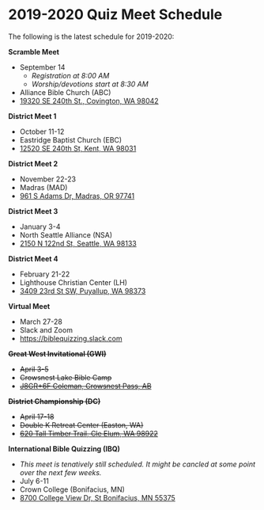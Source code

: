 # 2019-2020 Quiz Meet Schedule

The following is the latest schedule for 2019-2020:

**Scramble Meet**

- September 14
    - *Registration at 8:00 AM*
    - *Worship/devotions start at 8:30 AM*
- Alliance Bible Church (ABC)
- <a href="https://www.google.com/maps/place/19320+SE+240th+St,+Covington,+WA+98042">19320 SE 240th St., Covington, WA 98042</a>

**District Meet 1**

- October 11-12
- Eastridge Baptist Church (EBC)
- <a href="https://www.google.com/maps/place/12520+SE+240th+St,+Kent,+WA+98031">12520 SE 240th St, Kent, WA 98031</a>

**District Meet 2**

- November 22-23
- Madras (MAD)
- <a href="https://www.google.com/maps/place/961+S+Adams+Dr,+Madras,+Oregon">961 S Adams Dr, Madras, OR 97741</a>

**District Meet 3**

- January 3-4
- North Seattle Alliance (NSA)
- <a href="https://www.google.com/maps/place/2150+N+122nd+St,+Seattle,+WA+98133">2150 N 122nd St, Seattle, WA 98133</a>

**District Meet 4**

- February 21-22
- Lighthouse Christian Center (LH)
- <a href="https://www.google.com/maps/place/3409+23rd+St+SW,+Puyallup,+WA+98373">3409 23rd St SW, Puyallup, WA 98373</a>

**Virtual Meet**

- March 27-28
- Slack and Zoom
- <a href="https://biblequizzing.slack.com">https://biblequizzing.slack.com</a>

<strike>**Great West Invitational (GWI)**

- April 3-5
- Crowsnest Lake Bible Camp
- <a href="https://www.google.com/maps/place/J8GR%2B6F+Coleman,+Crowsnest+Pass,+AB">J8GR+6F Coleman, Crowsnest Pass, AB</a>

**District Championship (DC)**

- April 17-18
- Double K Retreat Center (Easton, WA)
- <a href="https://www.google.com/maps/place/620+Tall+Timber+Trail,+Easton,+WA+98925">620 Tall Timber Trail, Cle Elum, WA 98922</a></strike>

**International Bible Quizzing (IBQ)**

- *This meet is tenatively still scheduled. It might be cancled at some point over the next few weeks.*
- July 6-11
- Crown College (Bonifacius, MN)
- <a href="https://www.google.com/maps/place/8700+College+View+Dr,+St+Bonifacius,+MN+55375">8700 College View Dr, St Bonifacius, MN 55375</a>
